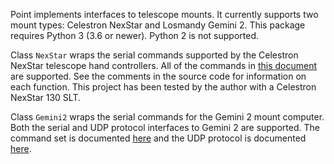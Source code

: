 Point implements interfaces to telescope mounts. It currently supports two mount types: Celestron NexStar and Losmandy Gemini 2. This package requires Python 3 (3.6 or newer). Python 2 is not supported.

Class `NexStar` wraps the serial commands supported by the Celestron NexStar telescope hand controllers. All of the commands in [this document](http://www.nexstarsite.com/download/manuals/NexStarCommunicationProtocolV1.2.zip) are supported. See the comments in the source code for information on each function. This project has been tested by the author with a Celestron NexStar 130 SLT.

Class `Gemini2` wraps the serial commands for the Gemini 2 mount computer. Both the serial and UDP protocol interfaces to Gemini 2 are supported. The command set is documented [here](http://www.gemini-2.com/web/L5V2_1serial.html) and the UDP protocol is documented [here](http://gemini-2.com/Gemini2_drivers/UPD_Protocol/Gemini_UDP_Protocol_Specification_1.2.pdf).
